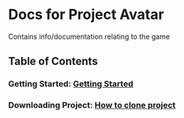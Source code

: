 # Docs for Project Avatar
Contains info/documentation relating to the game

## Table of Contents

### Getting Started: [Getting Started](https://github.com/mtsac-cs/Project-Avatar/blob/main/Docs/Getting%20Started.md)

### Downloading Project: [How to clone project](https://github.com/mtsac-cs/Project-Avatar/blob/main/Docs/How%20to%20clone%20project.md)
